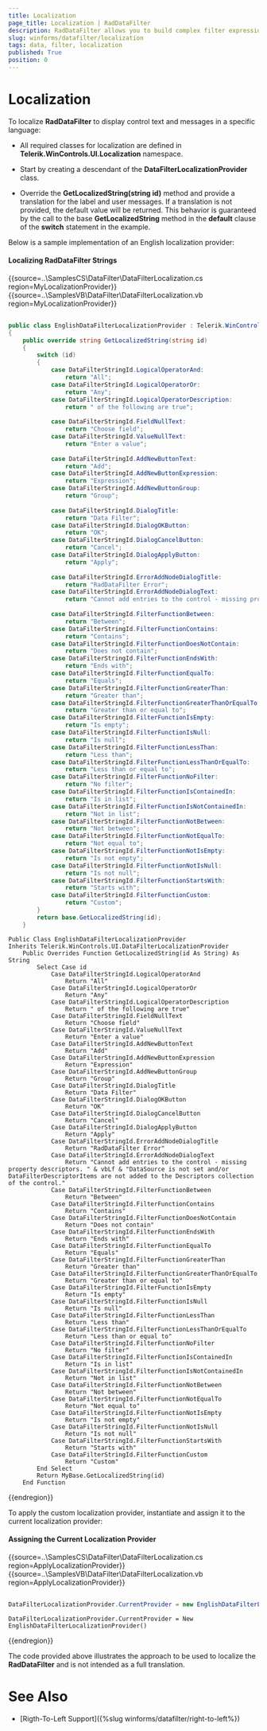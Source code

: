 ```yaml
---
title: Localization
page_title: Localization | RadDataFilter
description: RadDataFilter allows you to build complex filter expressions based on the data and collection type of the source fields. 
slug: winforms/datafilter/localization
tags: data, filter, localization
published: True
position: 0
---
```


# Localization

To localize **RadDataFilter** to display control text and messages in a specific language:

*  All required classes for localization are defined in __Telerik.WinControls.UI.Localization__ namespace.

*  Start by creating a descendant of the **DataFilterLocalizationProvider** class.

*  Override the __GetLocalizedString(string id)__ method and provide a translation for the label and user messages. If a translation is not provided, the default value will be returned. This behavior is guaranteed by the call to the base __GetLocalizedString__ method in the __default__ clause of the __switch__ statement in the example.

Below is a sample implementation of an English localization provider:

#### Localizing RadDataFilter Strings

{{source=..\SamplesCS\DataFilter\DataFilterLocalization.cs  region=MyLocalizationProvider}}
{{source=..\SamplesVB\DataFilter\DataFilterLocalization.vb  region=MyLocalizationProvider}}
````C#
    
public class EnglishDataFilterLocalizationProvider : Telerik.WinControls.UI.DataFilterLocalizationProvider
{
    public override string GetLocalizedString(string id)
    {
        switch (id)
        {
            case DataFilterStringId.LogicalOperatorAnd:
                return "All";
            case DataFilterStringId.LogicalOperatorOr:
                return "Any";
            case DataFilterStringId.LogicalOperatorDescription:
                return " of the following are true";
            
            case DataFilterStringId.FieldNullText:
                return "Choose field";
            case DataFilterStringId.ValueNullText:
                return "Enter a value";
            
            case DataFilterStringId.AddNewButtonText:
                return "Add";
            case DataFilterStringId.AddNewButtonExpression:
                return "Expression";
            case DataFilterStringId.AddNewButtonGroup:
                return "Group";
            
            case DataFilterStringId.DialogTitle:
                return "Data Filter";
            case DataFilterStringId.DialogOKButton:
                return "OK";
            case DataFilterStringId.DialogCancelButton:
                return "Cancel";
            case DataFilterStringId.DialogApplyButton:
                return "Apply";
            
            case DataFilterStringId.ErrorAddNodeDialogTitle:
                return "RadDataFilter Error";
            case DataFilterStringId.ErrorAddNodeDialogText:
                return "Cannot add entries to the control - missing property descriptors. \nDataSource is not set and/or DataFilterDescriptorItems are not added to the Descriptors collection of the control.";
            
            case DataFilterStringId.FilterFunctionBetween:
                return "Between";
            case DataFilterStringId.FilterFunctionContains:
                return "Contains";
            case DataFilterStringId.FilterFunctionDoesNotContain:
                return "Does not contain";
            case DataFilterStringId.FilterFunctionEndsWith:
                return "Ends with";
            case DataFilterStringId.FilterFunctionEqualTo:
                return "Equals";
            case DataFilterStringId.FilterFunctionGreaterThan:
                return "Greater than";
            case DataFilterStringId.FilterFunctionGreaterThanOrEqualTo:
                return "Greater than or equal to";
            case DataFilterStringId.FilterFunctionIsEmpty:
                return "Is empty";
            case DataFilterStringId.FilterFunctionIsNull:
                return "Is null";
            case DataFilterStringId.FilterFunctionLessThan:
                return "Less than";
            case DataFilterStringId.FilterFunctionLessThanOrEqualTo:
                return "Less than or equal to";
            case DataFilterStringId.FilterFunctionNoFilter:
                return "No filter";
            case DataFilterStringId.FilterFunctionIsContainedIn:
                return "Is in list";
            case DataFilterStringId.FilterFunctionIsNotContainedIn:
                return "Not in list";
            case DataFilterStringId.FilterFunctionNotBetween:
                return "Not between";
            case DataFilterStringId.FilterFunctionNotEqualTo:
                return "Not equal to";
            case DataFilterStringId.FilterFunctionNotIsEmpty:
                return "Is not empty";
            case DataFilterStringId.FilterFunctionNotIsNull:
                return "Is not null";
            case DataFilterStringId.FilterFunctionStartsWith:
                return "Starts with";
            case DataFilterStringId.FilterFunctionCustom:
                return "Custom";
        }
        return base.GetLocalizedString(id);
    }

````
````VB.NET
Public Class EnglishDataFilterLocalizationProvider
Inherits Telerik.WinControls.UI.DataFilterLocalizationProvider
    Public Overrides Function GetLocalizedString(id As String) As String
        Select Case id
            Case DataFilterStringId.LogicalOperatorAnd
                Return "All"
            Case DataFilterStringId.LogicalOperatorOr
                Return "Any"
            Case DataFilterStringId.LogicalOperatorDescription
                Return " of the following are true"
            Case DataFilterStringId.FieldNullText
                Return "Choose field"
            Case DataFilterStringId.ValueNullText
                Return "Enter a value"
            Case DataFilterStringId.AddNewButtonText
                Return "Add"
            Case DataFilterStringId.AddNewButtonExpression
                Return "Expression"
            Case DataFilterStringId.AddNewButtonGroup
                Return "Group"
            Case DataFilterStringId.DialogTitle
                Return "Data Filter"
            Case DataFilterStringId.DialogOKButton
                Return "OK"
            Case DataFilterStringId.DialogCancelButton
                Return "Cancel"
            Case DataFilterStringId.DialogApplyButton
                Return "Apply"
            Case DataFilterStringId.ErrorAddNodeDialogTitle
                Return "RadDataFilter Error"
            Case DataFilterStringId.ErrorAddNodeDialogText
                Return "Cannot add entries to the control - missing property descriptors. " & vbLf & "DataSource is not set and/or DataFilterDescriptorItems are not added to the Descriptors collection of the control."
            Case DataFilterStringId.FilterFunctionBetween
                Return "Between"
            Case DataFilterStringId.FilterFunctionContains
                Return "Contains"
            Case DataFilterStringId.FilterFunctionDoesNotContain
                Return "Does not contain"
            Case DataFilterStringId.FilterFunctionEndsWith
                Return "Ends with"
            Case DataFilterStringId.FilterFunctionEqualTo
                Return "Equals"
            Case DataFilterStringId.FilterFunctionGreaterThan
                Return "Greater than"
            Case DataFilterStringId.FilterFunctionGreaterThanOrEqualTo
                Return "Greater than or equal to"
            Case DataFilterStringId.FilterFunctionIsEmpty
                Return "Is empty"
            Case DataFilterStringId.FilterFunctionIsNull
                Return "Is null"
            Case DataFilterStringId.FilterFunctionLessThan
                Return "Less than"
            Case DataFilterStringId.FilterFunctionLessThanOrEqualTo
                Return "Less than or equal to"
            Case DataFilterStringId.FilterFunctionNoFilter
                Return "No filter"
            Case DataFilterStringId.FilterFunctionIsContainedIn
                Return "Is in list"
            Case DataFilterStringId.FilterFunctionIsNotContainedIn
                Return "Not in list"
            Case DataFilterStringId.FilterFunctionNotBetween
                Return "Not between"
            Case DataFilterStringId.FilterFunctionNotEqualTo
                Return "Not equal to"
            Case DataFilterStringId.FilterFunctionNotIsEmpty
                Return "Is not empty"
            Case DataFilterStringId.FilterFunctionNotIsNull
                Return "Is not null"
            Case DataFilterStringId.FilterFunctionStartsWith
                Return "Starts with"
            Case DataFilterStringId.FilterFunctionCustom
                Return "Custom"
        End Select
        Return MyBase.GetLocalizedString(id)
    End Function

````

{{endregion}} 

To apply the custom localization provider, instantiate and assign it to the current localization provider: 

#### Assigning the Current Localization Provider

{{source=..\SamplesCS\DataFilter\DataFilterLocalization.cs  region=ApplyLocalizationProvider}} 
{{source=..\SamplesVB\DataFilter\DataFilterLocalization.vb  region=ApplyLocalizationProvider}}
````C#
            
DataFilterLocalizationProvider.CurrentProvider = new EnglishDataFilterLocalizationProvider();

````
````VB.NET
DataFilterLocalizationProvider.CurrentProvider = New EnglishDataFilterLocalizationProvider()

````

{{endregion}} 

The code provided above illustrates the approach to be used to localize the **RadDataFilter** and is not intended as a full translation.

# See Also

* [Rigth-To-Left Support]({%slug winforms/datafilter/right-to-left%})	